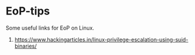# EoP-tips
Some useful links for EoP on Linux.


1. https://www.hackingarticles.in/linux-privilege-escalation-using-suid-binaries/

